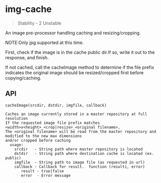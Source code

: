 img-cache
============

> Stability - 2 Unstable

An image pre-processor handling caching and resizing/cropping.

NOTE:Only jpg supported at this time.

First, check if the image is in the cache public dir.If so,
write it out to the response, and finish.

If not cached, call the cacheImage method to determine if the
file prefix indicates the original image should be resized/cropped
first before copying/caching.

## API

````
cacheImage(srcdir, dstdir, imgfile, callback)

Caches an image currently stored in a master repository at full resolution
If the requested image file prefix matches <width>x<height>_<crop|resize>_<original filename>,
The <original filename> will be read from the master repository and modified to the new max dimensions
and/or cropped before caching
  usage:
    srcdir   - String path where master repository is located 
    dstdir   - String path where destination cache is located (ex. public) 
    imgfile  - String path to image file (as requested in url)
    callback - Callback for result.  function (resulti, error)
       result - true|false
       error  - Error message

````
